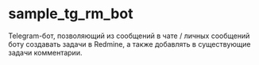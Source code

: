 # sample_tg_rm_bot
Telegram-бот, позволяющий из сообщений в чате / личных сообщений боту создавать задачи в Redmine, а также добавлять в существующие задачи комментарии.
